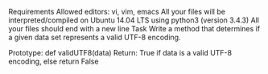 Requirements
Allowed editors: vi, vim, emacs
All your files will be interpreted/compiled on Ubuntu 14.04 LTS using python3 (version 3.4.3)
All your files should end with a new line
Task
Write a method that determines if a given data set represents a valid UTF-8 encoding.

Prototype: def validUTF8(data) Return: True if data is a valid UTF-8 encoding, else return False